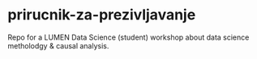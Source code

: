 # prirucnik-za-prezivljavanje
Repo for a LUMEN Data Science (student) workshop about data science metholodgy &amp; causal analysis.
